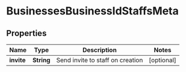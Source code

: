

# BusinessesBusinessIdStaffsMeta


## Properties

Name | Type | Description | Notes
------------ | ------------- | ------------- | -------------
**invite** | **String** | Send invite to staff on creation |  [optional]



